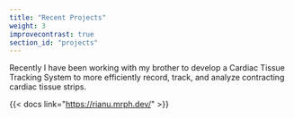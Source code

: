 ```yaml
---
title: "Recent Projects"
weight: 3
improvecontrast: true
section_id: "projects"
---
```


Recently I have been working with my brother to develop a Cardiac Tissue Tracking System to more efficiently record, track, and analyze contracting cardiac tissue strips.

{{< docs link="https://rianu.mrph.dev/" >}}
